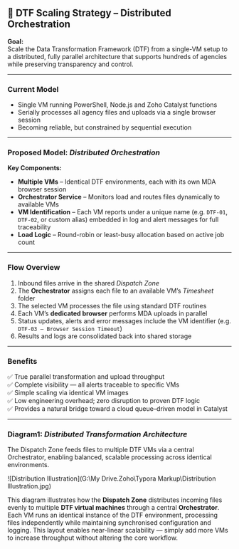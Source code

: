 ## 🧩 DTF Scaling Strategy – Distributed Orchestration

**Goal:**  
Scale the Data Transformation Framework (DTF) from a single-VM setup to a distributed, fully parallel architecture that supports hundreds of agencies while preserving transparency and control.

---

### **Current Model**
- Single VM running PowerShell, Node.js and Zoho Catalyst functions  
- Serially processes all agency files and uploads via a single browser session  
- Becoming reliable, but constrained by sequential execution  

---

### **Proposed Model: *Distributed Orchestration***

**Key Components:**

- **Multiple VMs** – Identical DTF environments, each with its own MDA browser session  
- **Orchestrator Service** – Monitors load and routes files dynamically to available VMs  
- **VM Identification** – Each VM reports under a unique name (e.g. `DTF-01`, `DTF-02`, or custom alias) embedded in log and alert messages for full traceability  
- **Load Logic** – Round-robin or least-busy allocation based on active job count  

---

### **Flow Overview**
1. Inbound files arrive in the shared *Dispatch Zone*  
2. The **Orchestrator** assigns each file to an available VM’s *Timesheet* folder  
3. The selected VM processes the file using standard DTF routines  
4. Each VM’s **dedicated browser** performs MDA uploads in parallel  
5. Status updates, alerts and error messages include the VM identifier (e.g. `DTF-03 – Browser Session Timeout`)  
6. Results and logs are consolidated back into shared storage  

---

### **Benefits**
✅ True parallel transformation and upload throughput  
✅ Complete visibility — all alerts traceable to specific VMs  
✅ Simple scaling via identical VM images  
✅ Low engineering overhead; zero disruption to proven DTF logic  
✅ Provides a natural bridge toward a cloud queue–driven model in Catalyst  

---

### **Diagram1:** *Distributed Transformation Architecture*

The Dispatch Zone feeds files to multiple DTF VMs via a central Orchestrator, enabling balanced, scalable processing across identical environments.

![Distribution Illustration](G:\My Drive\.Zoho\Typora Markup\Distribution Illustration.jpg)

This diagram illustrates how the **Dispatch Zone** distributes incoming files evenly to multiple **DTF virtual machines** through a central **Orchestrator**. Each VM runs an identical instance of the DTF environment, processing files independently while maintaining synchronised configuration and logging. This layout enables near-linear scalability — simply add more VMs to increase throughput without altering the core workflow.